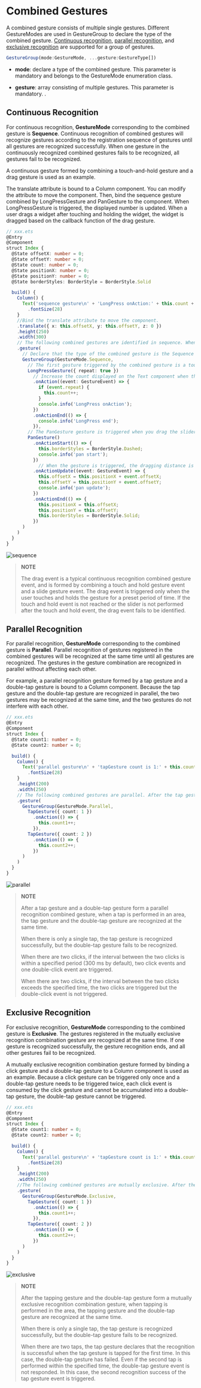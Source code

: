 # Combined Gestures


A combined gesture consists of multiple single gestures. Different GestureModes are used in GestureGroup to declare the type of the combined gesture. [Continuous recognition](#continuous-recognition), [parallel recognition](#parallel-recognition), and [exclusive recognition](#exclusive-recognition) are supported for a group of gestures.



```ts
GestureGroup(mode:GestureMode, ...gesture:GestureType[])
```


- **mode**:  declare a type of the combined gesture. This parameter is mandatory and belongs to the GestureMode enumeration class.

- **gesture**: array consisting of multiple gestures. This parameter is mandatory.  .


## Continuous Recognition

For continuous recognition, **GestureMode** corresponding to the combined gesture is **Sequence**. Continuous recognition of combined gestures will recognize gestures according to the registration sequence of gestures until all gestures are recognized successfully. When one gesture in the continuously recognized combined gestures fails to be recognized, all gestures fail to be recognized.

A continuous gesture formed by combining a touch-and-hold gesture and a drag gesture is used as an example.

The translate attribute is bound to a Column component. You can modify the attribute to move the component. Then, bind the sequence gesture combined by LongPressGesture and PanGesture to the component. When LongPressGesture is triggered, the displayed number is updated. When a user drags a widget after touching and holding the widget, the widget is dragged based on the callback function of the drag gesture.



```ts
// xxx.ets
@Entry
@Component
struct Index {
  @State offsetX: number = 0;
  @State offsetY: number = 0;
  @State count: number = 0;
  @State positionX: number = 0;
  @State positionY: number = 0;
  @State borderStyles: BorderStyle = BorderStyle.Solid

  build() {
    Column() {
      Text('sequence gesture\n' + 'LongPress onAction:' + this.count + '\nPanGesture offset:\nX: ' + this.offsetX + '\n' + 'Y: ' + this.offsetY)
        .fontSize(28)
    }
    //Bind the translate attribute to move the component.
    .translate({ x: this.offsetX, y: this.offsetY, z: 0 })
    .height(250)
    .width(300)
    // The following combined gestures are identified in sequence. When the touch and hold gesture event is not triggered normally, the drag gesture event is not triggered.
    .gesture(
      // Declare that the type of the combined gesture is the Sequence type.
      GestureGroup(GestureMode.Sequence,
        // The first gesture triggered by the combined gesture is a touch-and-hold gesture, and the touch-and-hold gesture can be responded to for multiple times.
        LongPressGesture({ repeat: true })
          // Increase the count displayed on the Text component when the touch and hold gesture is successfully recognized.
          .onAction((event: GestureEvent) => {
            if (event.repeat) {
              this.count++;
            }
            console.info('LongPress onAction');
          })
          .onActionEnd(() => {
            console.info('LongPress end');
          }),
        // The PanGesture gesture is triggered when you drag the slider after touching and holding the slider.
        PanGesture()
          .onActionStart(() => {
            this.borderStyles = BorderStyle.Dashed;
            console.info('pan start');
          })
            // When the gesture is triggered, the dragging distance is obtained according to the callback, and the displacement distance of the component is modified to move the component.
          .onActionUpdate((event: GestureEvent) => {
            this.offsetX = this.positionX + event.offsetX;
            this.offsetY = this.positionY + event.offsetY;
            console.info('pan update');
          })
          .onActionEnd(() => {
            this.positionX = this.offsetX;
            this.positionY = this.offsetY;
            this.borderStyles = BorderStyle.Solid;
          })
      )
    )
  }
}
```


![sequence](figures/sequence.gif)


>**NOTE**
>
>The drag event is a typical continuous recognition combined gesture event, and is formed by combining a touch and hold gesture event and a slide gesture event. The drag event is triggered only when the user touches and holds the gesture for a preset period of time. If the touch and hold event is not reached or the slider is not performed after the touch and hold event, the drag event fails to be identified.


## Parallel Recognition

For parallel recognition, **GestureMode** corresponding to the combined gesture is **Parallel**. Parallel recognition of gestures registered in the combined gestures will be recognized at the same time until all gestures are recognized. The gestures in the gesture combination are recognized in parallel without affecting each other.

For example, a parallel recognition gesture formed by a tap gesture and a double-tap gesture is bound to a Column component. Because the tap gesture and the double-tap gesture are recognized in parallel, the two gestures may be recognized at the same time, and the two gestures do not interfere with each other.



```ts
// xxx.ets
@Entry
@Component
struct Index {
  @State count1: number = 0;
  @State count2: number = 0;

  build() {
    Column() {
      Text('parallel gesture\n' + 'tapGesture count is 1:' + this.count1 + '\ntapGesture count is 2:' + this.count2 + '\n')
        .fontSize(28)
    }
    .height(200)
    .width(250)
    // The following combined gestures are parallel. After the tap gesture is recognized successfully, if you tap the gesture again within the specified time, the double-tap gesture will also be recognized successfully.
    .gesture(
      GestureGroup(GestureMode.Parallel,
        TapGesture({ count: 1 })
          .onAction(() => {
            this.count1++;
          }),
        TapGesture({ count: 2 })
          .onAction(() => {
            this.count2++;
          })
      )
    )
  }
}
```


![parallel](figures/parallel.gif)


>**NOTE**
>
>After a tap gesture and a double-tap gesture form a parallel recognition combined gesture, when a tap is performed in an area, the tap gesture and the double-tap gesture are recognized at the same time.
>
>When there is only a single tap, the tap gesture is recognized successfully, but the double-tap gesture fails to be recognized.
>
>When there are two clicks, if the interval between the two clicks is within a specified period (300 ms by default), two click events and one double-click event are triggered.
>
>When there are two clicks, if the interval between the two clicks exceeds the specified time, the two clicks are triggered but the double-click event is not triggered.


## Exclusive Recognition

For exclusive recognition, **GestureMode** corresponding to the combined gesture is **Exclusive**. The gestures registered in the mutually exclusive recognition combination gesture are recognized at the same time. If one gesture is recognized successfully, the gesture recognition ends, and all other gestures fail to be recognized.

A mutually exclusive recognition combination gesture formed by binding a click gesture and a double-tap gesture to a Column component is used as an example. Because a click gesture can be triggered only once and a double-tap gesture needs to be triggered twice, each click event is consumed by the click gesture and cannot be accumulated into a double-tap gesture, the double-tap gesture cannot be triggered.



```ts
// xxx.ets
@Entry
@Component
struct Index {
  @State count1: number = 0;
  @State count2: number = 0;

  build() {
    Column() {
      Text('parallel gesture\n' + 'tapGesture count is 1:' + this.count1 + '\ntapGesture count is 2:' + this.count2 + '\n')
        .fontSize(28)
    }
    .height(200)
    .width(250)
    //The following combined gestures are mutually exclusive. After the tap gesture is recognized successfully, the double-tap gesture fails to be recognized.
    .gesture(
      GestureGroup(GestureMode.Exclusive,
        TapGesture({ count: 1 })
          .onAction(() => {
            this.count1++;
          }),
        TapGesture({ count: 2 })
          .onAction(() => {
            this.count2++;
          })
      )
    )
  }
}
```


![exclusive](figures/exclusive.gif)


>**NOTE**
>
>After the tapping gesture and the double-tap gesture form a mutually exclusive recognition combination gesture, when tapping is performed in the area, the tapping gesture and the double-tap gesture are recognized at the same time.
>
>When there is only a single tap, the tap gesture is recognized successfully, but the double-tap gesture fails to be recognized.
>
>When there are two taps, the tap gesture declares that the recognition is successful when the tap gesture is tapped for the first time. In this case, the double-tap gesture has failed. Even if the second tap is performed within the specified time, the double-tap gesture event is not responded. In this case, the second recognition success of the tap gesture event is triggered.
